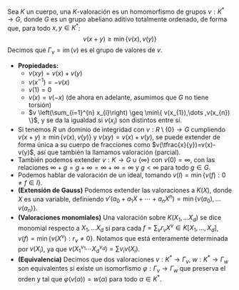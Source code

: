 Sea $K$ un cuerpo, una $K$-valoración es un homomorfismo de grupos $v:K^{*} \longrightarrow G$, donde $G$ es un grupo abeliano aditivo totalmente ordenado, de forma que, para todo $x,y\in K^*$:
$$v(x+y) \geq \min\{ v(x),v(y)\}$$Decimos que $\Gamma_{v}=\mathop{\mathrm{im}}(v)$ es el grupo de valores de $v$.
- **Propiedades:**
	- $v(xy)=v(x)+v(y)$
	- $v(x^{-1})=-v(x)$
	- $v(1)=0$
	- $v(x)=v(-x)$ (de ahora en adelante, asumimos que $G$ no tiene torsión)
	- $v \left(\sum_{i=1}^{n} x_{i}\right) \geq \min\{ v(x_{1}),\dots ,v(x_{n}) \}$, y se da la igualdad si $v(x_{i})$ son distintos entre sí.
- Si tenemos $R$ un dominio de integridad con $v:R\setminus \{ 0 \} \longrightarrow G$ cumpliendo $v(x+y) \geq \min\{ v(x),v(y)\}$ y $v(xy)=v(x)+v(y)$, se puede extender de forma única a su cuerpo de fracciones como $v(\tfrac{x}{y})=v(x)-v(y)$, así que también la llamamos valoración (parcial).
- También podemos extender $v:K \longrightarrow G \cup \{ \infty \}$ con $v(0)=\infty$, con las relaciones $\infty+g=g+\infty=\infty+\infty=\infty$ y $g<\infty$ para todo $g\in G$.
- Podemos hablar de valoración de un ideal, tomando $v(I)=\min\{ v(f):0 \neq f \in I \}$.
- **(Extensión de Gauss)** Podemos extender las valoraciones a $K(X)$, donde $X$ es una variable, definiendo $v'(a_{0} + a_{1}X + \cdots + a_{n}X^{n}) = \min\{ v(a_{0}),\dots v(a_{n}) \}$.
- **(Valoraciones monomiales)** Una valoración sobre $K(X_{1},\dots X_{d})$ se dice monomial respecto a $X_{1},\dots X_{d}$ si para cada $f= \sum_{\nu}r_{\nu}X^{\nu}\in K[X_{1},\dots, X_{d}]$, $v(f) = \min\{ v(X^{\nu}):r_{\nu}\neq 0 \}$. Notamos que está enteramente determinada por $v(X_{i})$, ya que $v(X_{1}^{\nu_{1}}\cdots X_{d}^{\nu_{d}})= \sum \nu_{i}v(X_{i})$.
- **(Equivalencia)** Decimos que dos valoraciones $v:K^{*}\longrightarrow \Gamma_{v}$, $w:K^{*} \longrightarrow \Gamma_{w}$ son equivalentes si existe un isomorfismo $\varphi: \Gamma_{v}\longrightarrow \Gamma_{w}$ que preserva el orden y tal que $\varphi(v(\alpha))=w(\alpha)$ para todo $\alpha \in K^{*}$.